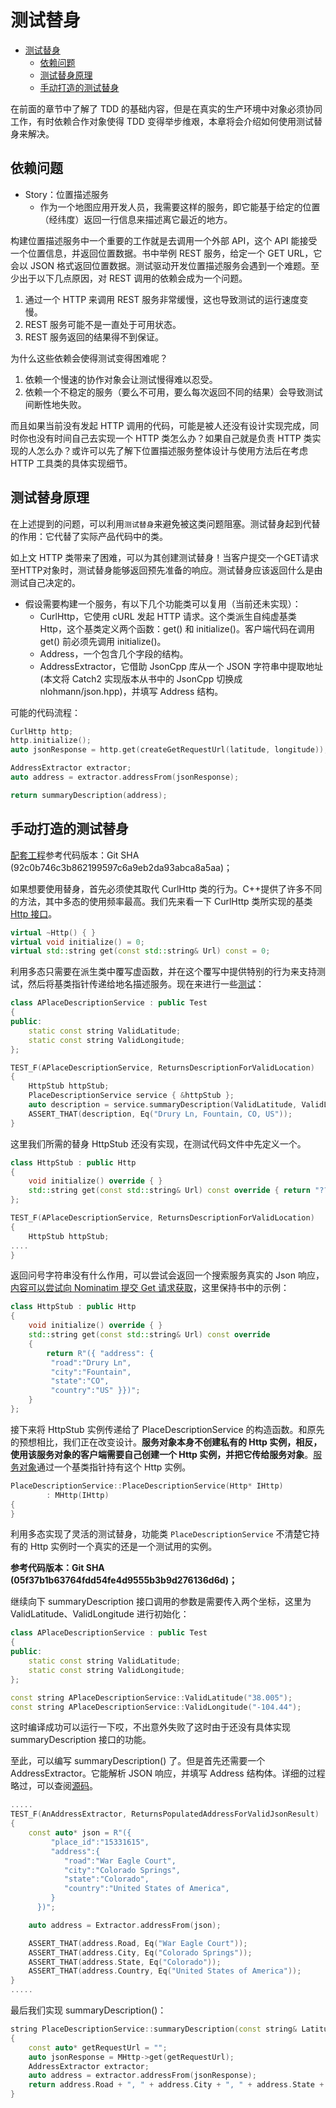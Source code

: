 # 测试替身

- [测试替身](#测试替身)
  - [依赖问题](#依赖问题)
  - [测试替身原理](#测试替身原理)
  - [手动打造的测试替身](#手动打造的测试替身)

在前面的章节中了解了 TDD 的基础内容，但是在真实的生产环境中对象必须协同工作，有时依赖合作对象使得 TDD 变得举步维艰，本章将会介绍如何使用测试替身来解决。

## 依赖问题

- Story：位置描述服务
  - 作为一个地图应用开发人员，我需要这样的服务，即它能基于给定的位置（经纬度）返回一行信息来描述离它最近的地方。

构建位置描述服务中一个重要的工作就是去调用一个外部 API，这个 API 能接受一个位置信息，并返回位置数据。书中举例 REST 服务，给定一个 GET URL，它会以 JSON 格式返回位置数据。测试驱动开发位置描述服务会遇到一个难题。至少出于以下几点原因，对 REST 调用的依赖会成为一个问题。

1. 通过一个 HTTP 来调用 REST 服务非常缓慢，这也导致测试的运行速度变慢。
2. REST 服务可能不是一直处于可用状态。
3. REST 服务返回的结果得不到保证。

为什么这些依赖会使得测试变得困难呢？

1. 依赖一个慢速的协作对象会让测试慢得难以忍受。
2. 依赖一个不稳定的服务（要么不可用，要么每次返回不同的结果）会导致测试间断性地失败。

而且如果当前没有发起 HTTP 调用的代码，可能是被人还没有设计实现完成，同时你也没有时间自己去实现一个 HTTP 类怎么办？如果自己就是负责 HTTP 类实现的人怎么办？或许可以先了解下位置描述服务整体设计与使用方法后在考虑 HTTP 工具类的具体实现细节。

## 测试替身原理

在上述提到的问题，可以利用`测试替身`来避免被这类问题阻塞。测试替身起到代替的作用：它代替了实际产品代码中的类。

如上文 HTTP 类带来了困难，可以为其创建测试替身！当客户提交一个GET请求至HTTP对象时，测试替身能够返回预先准备的响应。测试替身应该返回什么是由测试自己决定的。

- 假设需要构建一个服务，有以下几个功能类可以复用（当前还未实现）：
  - CurlHttp，它使用 cURL 发起 HTTP 请求。这个类派生自纯虚基类 Http，这个基类定义两个函数：get() 和 initialize()。客户端代码在调用 get() 前必须先调用 initialize()。
  - Address，一个包含几个字段的结构。
  - AddressExtractor，它借助 JsonCpp 库从一个 JSON 字符串中提取地址 (本文将 Catch2 实现版本从书中的 JsonCpp 切换成 nlohmann/json.hpp)，并填写 Address 结构。

可能的代码流程：

```cpp
CurlHttp http;
http.initialize();
auto jsonResponse = http.get(createGetRequestUrl(latitude, longitude));

AddressExtractor extractor;
auto address = extractor.addressFrom(jsonResponse);

return summaryDescription(address);
```

## 手动打造的测试替身

[配套工程](https://github.com/HATTER-LONG/TDD_Learning)参考代码版本：Git SHA (92c0b746c3b862199597c6a9eb2da93abca8a5aa)；

如果想要使用替身，首先必须使其取代 CurlHttp 类的行为。C++提供了许多不同的方法，其中多态的使用频率最高。我们先来看一下 CurlHttp 类所实现的基类 [Http 接口](https://github.com/HATTER-LONG/TDD_Learning/tree/master/Include/Http.h)。

```cpp
virtual ~Http() { }
virtual void initialize() = 0;
virtual std::string get(const std::string& Url) const = 0;
```

利用多态只需要在派生类中覆写虚函数，并在这个覆写中提供特别的行为来支持测试，然后将基类指针传递给地名描述服务。现在来进行一些[测试](https://github.com/HATTER-LONG/TDD_Learning/tree/master/test/Gmock/PlaceDescriptionServiceTest/PlaceDescriptionServiceTest.cpp)：

```cpp
class APlaceDescriptionService : public Test
{
public:
    static const string ValidLatitude;
    static const string ValidLongitude;
};

TEST_F(APlaceDescriptionService, ReturnsDescriptionForValidLocation)
{
    HttpStub httpStub;
    PlaceDescriptionService service { &httpStub };
    auto description = service.summaryDescription(ValidLatitude, ValidLongitude);
    ASSERT_THAT(description, Eq("Drury Ln, Fountain, CO, US"));
}
```

这里我们所需的替身 HttpStub 还没有实现，在测试代码文件中先定义一个。

```cpp
class HttpStub : public Http
{
    void initialize() override { }
    std::string get(const std::string& Url) const override { return "???"; }
};

TEST_F(APlaceDescriptionService, ReturnsDescriptionForValidLocation)
{
    HttpStub httpStub;
....
}
```

返回问号字符串没有什么作用，可以尝试会返回一个搜索服务真实的 Json 响应，[内容可以尝试向 Nominatim 提交 Get 请求获取](https://nominatim.org/release-docs/develop/api/Search/#parameters)，这里保持书中的示例：

```cpp
class HttpStub : public Http
{
    void initialize() override { }
    std::string get(const std::string& Url) const override
    {
        return R"({ "address": {
         "road":"Drury Ln",
         "city":"Fountain",
         "state":"CO",
         "country":"US" }})";
    }
};
```

接下来将 HttpStub 实例传递给了 PlaceDescriptionService 的构造函数。和原先的预想相比，我们正在改变设计。**服务对象本身不创建私有的 Http 实例，相反，使用该服务对象的客户端需要自己创建一个 Http 实例，并把它传给服务对象**。[服务对象](https://github.com/HATTER-LONG/TDD_Learning/tree/master/Src/PlaceDescriptionService/PlaceDescriptionService.cpp)通过一个基类指针持有这个 Http 实例。

```cpp
PlaceDescriptionService::PlaceDescriptionService(Http* IHttp)
        : MHttp(IHttp)
{
}
```

利用多态实现了灵活的测试替身，功能类 `PlaceDescriptionService` 不清楚它持有的 Http 实例时一个真实的还是一个测试用的实例。

**参考代码版本：Git SHA (05f37b1b63764fdd54fe4d9555b3b9d276136d6d)；**

继续向下 summaryDescription 接口调用的参数是需要传入两个坐标，这里为 ValidLatitude、ValidLongitude 进行初始化：

```cpp
class APlaceDescriptionService : public Test
{
public:
    static const string ValidLatitude;
    static const string ValidLongitude;
};

const string APlaceDescriptionService::ValidLatitude("38.005");
const string APlaceDescriptionService::ValidLongitude("-104.44");
```

这时编译成功可以运行一下哎，不出意外失败了这时由于还没有具体实现 summaryDescription 接口的功能。

至此，可以编写 summaryDescription() 了。但是首先还需要一个 AddressExtractor。它能解析 JSON 响应，并填写 Address 结构体。详细的过程略过，可以查阅[源码](https://github.com/HATTER-LONG/TDD_Learning/tree/master/Src/PlaceDescriptionService/AddressExtractor.cpp)。

```cpp
.....
TEST_F(AnAddressExtractor, ReturnsPopulatedAddressForValidJsonResult)
{
    const auto* json = R"({
         "place_id":"15331615",
         "address":{
            "road":"War Eagle Court",
            "city":"Colorado Springs",
            "state":"Colorado",
            "country":"United States of America",
         }
      })";

    auto address = Extractor.addressFrom(json);

    ASSERT_THAT(address.Road, Eq("War Eagle Court"));
    ASSERT_THAT(address.City, Eq("Colorado Springs"));
    ASSERT_THAT(address.State, Eq("Colorado"));
    ASSERT_THAT(address.Country, Eq("United States of America"));
}
.....
```

最后我们实现 summaryDescription()：

```cpp
string PlaceDescriptionService::summaryDescription(const string& Latitude, const string& Longitude) const
{
    const auto* getRequestUrl = "";
    auto jsonResponse = MHttp->get(getRequestUrl);
    AddressExtractor extractor;
    auto address = extractor.addressFrom(jsonResponse);
    return address.Road + ", " + address.City + ", " + address.State + ", " + address.Country;
}
```
